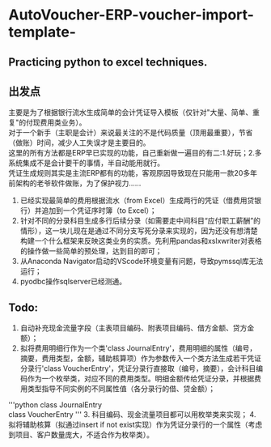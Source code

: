 # AutoVoucher-ERP-voucher-import-template-
## Practicing python to excel techniques.
## 出发点
主要是为了根据银行流水生成简单的会计凭证导入模板（仅针对"大量、简单、重复"的付现费用类业务）。  
对于一个新手（主职是会计）来说最关注的不是代码质量（顶用最重要），节省（做账）时间，减少人工失误才是主要目的。  
这里的所有方法都是ERP早已实现的功能，自己重新做一遍目的有二:1.好玩；2.多系统集成不是会计要干的事情，半自动能用就行。  
凭证生成规则其实是主流ERP都有的功能，客观原因导致现在只能用一款20多年前架构的老爷软件做账，为了保护视力……  

1. 已经实现最简单的费用根据流水（from Excel）生成两行的凭证（借费用贷银行）并追加到一个凭证序时簿（to Excel）；
2. 针对不同的分录科目生成多行后续分录（如需要走中间科目“应付职工薪酬”的情形），这一块儿现在是通过不同分支写死分录来实现的，因为还没有想清楚构建一个什么框架来反映这类业务的实质。先利用pandas和xslxwriter对表格的操作做一些简单的预处理，达到目的即可；
3. 从Anaconda Navigator启动的VScode环境变量有问题，导致pymssql库无法运行；
4. pyodbc操作sqlserver已经测通。

## Todo:

1. 自动补充现金流量字段（主表项目编码、附表项目编码、借方金额、贷方金额）；
2. 拟将费用明细行作为一个类'class JournalEntry'，费用明细的属性（编号，摘要，费用类型，金额，辅助核算项）作为参数传入一个类方法生成若干凭证分录行'class VoucherEntry'，凭证分录行直接取（编号，摘要），会计科目编码作为一个枚举类，对应不同的费用类型。明细金额传给凭证分录，并根据费用类型指导不同实例的不同属性值（各分录行的借、贷金额）；  

'''python
class JournalEntry  
class VoucherEntry
'''
3. 科目编码、现金流量项目都可以用枚举类来实现；
4. 拟将辅助核算（拟通过insert if not exist实现）作为凭证分录行的一个属性（考虑到项目、客户数量庞大，不适合作为枚举类）。
